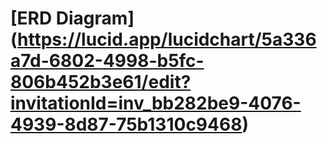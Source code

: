 # [ERD Diagram] (https://lucid.app/lucidchart/5a336a7d-6802-4998-b5fc-806b452b3e61/edit?invitationId=inv_bb282be9-4076-4939-8d87-75b1310c9468)
